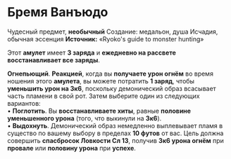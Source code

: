 # Бремя Ванъюдо  

Чудесный предмет, **необычный**
Создание: медальон, душа Исчадия, обычная эссенция
**Источник:** «Ryoko's guide to monster hunting»

Этот **амулет** имеет **3 заряда** и **ежедневно на рассвете восстанавливает все заряды**.  

**Огнепьющий**. **Реакцией**, когда вы **получаете урон огнём** во время ношения этого **амулета**, вы можете потратить **1 заряд**, чтобы **уменьшить урон на 3к6**, поскольку демонический образ всасывает часть пламени в свой рот. Затем выберите один из следующих вариантов:  
• **Поглотить**. Вы **восстанавливаете хиты**, равные **половине уменьшенного урона** (того, что выкинули на **3к6**).  
• **Выдохнуть**. Демонический образ немедленно выплевывает пламя в существо по вашему выбору в пределах **10 футов** от вас. Цель должна совершить **спасбросок Ловкости Сл 13**, получив **3к6 урона огнём** при **провале** или **половину урона** при **успехе**.